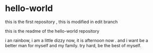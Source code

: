 hello-world
===========

this is the first repository , this is modified in edit branch

this is the readme of the hello-world repository

i an rainbow, i am a little dizzy now, it is afternoon now .
and i want be a better man for myself and my family.
try hard, be the best of myself.
